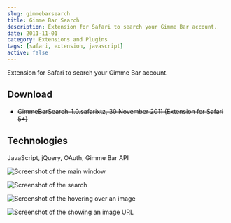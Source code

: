 ```yaml
---
slug: gimmebarsearch
title: Gimme Bar Search
description: Extension for Safari to search your Gimme Bar account.
date: 2011-11-01
category: Extensions and Plugins
tags: [safari, extension, javascript]
active: false
---
```


Extension for Safari to search your Gimme Bar account.

## Download

- <del>GimmeBarSearch-1.0.safarixtz</a>, 30 November 2011 (Extension for Safari 5+)</del>

## Technologies

JavaScript, jQuery, OAuth, Gimme Bar API

![Screenshot of the main window](/projects/gimmebarsearch/gimmebarsearch-1.png)

![Screenshot of the search](/projects/gimmebarsearch/gimmebarsearch-2.png)

![Screenshot of the hovering over an image](/projects/gimmebarsearch/gimmebarsearch-3.png)

![Screenshot of the showing an image URL](/projects/gimmebarsearch/gimmebarsearch-4.png)
